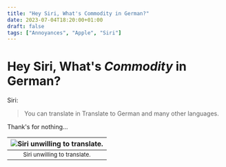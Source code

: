 ```yaml
---
title: "Hey Siri, What's Commodity in German?"
date: 2023-07-04T18:20:00+01:00
draft: false
tags: ["Annoyances", "Apple", "Siri"]
---
```


# Hey Siri, What's *Commodity* in German?
Siri:
> You can translate in Translate to German and many other languages.

Thank's for nothing…

| ![Siri unwilling to translate.](/images/annoyances/apple/siri_8.png) |
|:--:|
| <sub>Siri unwilling to translate.|
